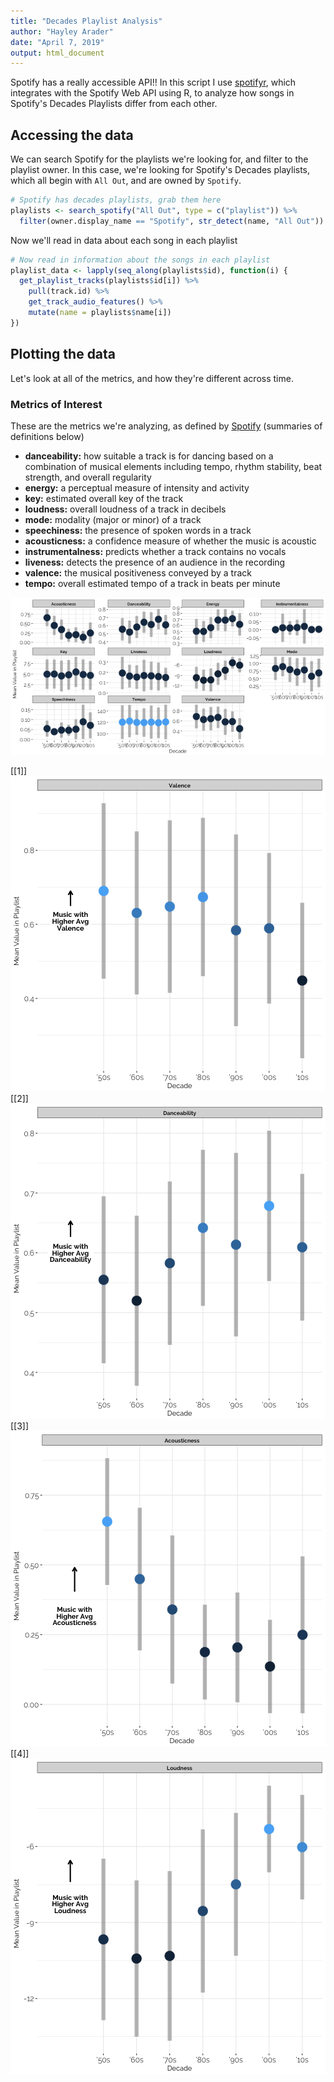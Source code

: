 ```yaml
---
title: "Decades Playlist Analysis"
author: "Hayley Arader"
date: "April 7, 2019"
output: html_document
---
```


Spotify has a really accessible API!! In this script I use [spotifyr](https://www.rcharlie.com/spotifyr/), which integrates with the Spotify Web API using R, to analyze how songs in Spotify's Decades Playlists differ from each other.



## Accessing the data

We can search Spotify for the playlists we're looking for, and filter to the playlist owner. In this case, we're looking for Spotify's Decades playlists, which all begin with `All Out`, and are owned by `Spotify`.

```r
# Spotify has decades playlists, grab them here
playlists <- search_spotify("All Out", type = c("playlist")) %>%
  filter(owner.display_name == "Spotify", str_detect(name, "All Out"))
```

Now we'll read in data about each song in each playlist

```r
# Now read in information about the songs in each playlist
playlist_data <- lapply(seq_along(playlists$id), function(i) {
  get_playlist_tracks(playlists$id[i]) %>%
    pull(track.id) %>%
    get_track_audio_features() %>%
    mutate(name = playlists$name[i])
})
```



## Plotting the data

Let's look at all of the metrics, and how they're different across time. 

### Metrics of Interest
These are the metrics we're analyzing, as defined by [Spotify](https://developer.spotify.com/documentation/web-api/reference/tracks/get-audio-features/) (summaries of definitions below)
- **danceability:** how suitable a track is for dancing based on a combination of musical elements including tempo, rhythm stability, beat strength, and overall regularity  
- **energy:** a perceptual measure of intensity and activity  
- **key:** estimated overall key of the track  
- **loudness:** overall loudness of a track in decibels  
- **mode:** modality (major or minor) of a track  
- **speechiness:** the presence of spoken words in a track  
- **acousticness:** a confidence measure of whether the music is acoustic  
- **instrumentalness:** predicts whether a track contains no vocals  
- **liveness:** detects the presence of an audience in the recording  
- **valence:** the musical positiveness conveyed by a track  
- **tempo:** overall estimated tempo of a track in beats per minute  

![plot of chunk overall](figure/overall-1.png)


[[1]]
![plot of chunk specific](figure/specific-1.png)
[[2]]
![plot of chunk specific](figure/specific-2.png)
[[3]]
![plot of chunk specific](figure/specific-3.png)
[[4]]
![plot of chunk specific](figure/specific-4.png)
